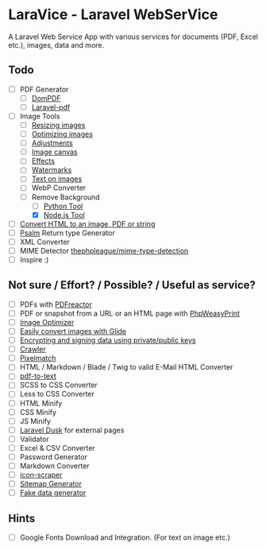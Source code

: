 # LaraVice - Laravel WebSerVice

A Laravel Web Service App with various services for documents (PDF, Excel etc.), images, data and more.

## Todo

- [ ] PDF Generator
  - [ ] [DomPDF](https://github.com/barryvdh/laravel-dompdf)
  - [ ] [Laravel-pdf](https://spatie.be/docs/laravel-pdf)
- [ ] Image Tools
  - [ ] [Resizing images](https://spatie.be/docs/image/image-manipulations/resizing-images)
  - [ ] [Optimizing images](https://spatie.be/docs/image/image-manipulations/optimizing-images)
  - [ ] [Adjustments](https://spatie.be/docs/image/image-manipulations/adjustments)
  - [ ] [Image canvas](https://spatie.be/docs/image/image-manipulations/image-canvas)
  - [ ] [Effects](https://spatie.be/docs/image/image-manipulations/effects)
  - [ ] [Watermarks](https://spatie.be/docs/image/image-manipulations/watermarks)
  - [ ] [Text on images](https://github.com/Muetze42/gd-text)
  - [ ] WebP Converter
  - [ ] Remove Background
      - [ ] [Python Tool](https://github.com/nadermx/backgroundremover)
      - [X] [Node.js Tool](https://github.com/imgly/background-removal-js)
- [ ] [Convert HTML to an image, PDF or string](https://spatie.be/docs/browsershot/v4/introduction)
- [ ] [Psalm](https://psalm.dev/) Return type Generator
- [ ] XML Converter
- [ ] MIME Detector [thephpleague/mime-type-detection](https://github.com/thephpleague/mime-type-detection)
- [ ] Inspire :)

## Not sure / Effort? / Possible? / Useful as service?

- [ ] PDFs with [PDFreactor](https://www.pdfreactor.com/)
- [ ] PDF or snapshot from a URL or an HTML page with [PhpWeasyPrint](https://github.com/pontedilana/php-weasyprint)
- [ ] [Image Optimizer](https://github.com/spatie/image-optimizer)
- [ ] [Easily convert images with Glide](https://github.com/spatie/laravel-glide)
- [ ] [Encrypting and signing data using private/public keys](https://github.com/spatie/crypto)
- [ ] [Crawler](https://github.com/spatie/crawler)
- [ ] [Pixelmatch](https://github.com/spatie/pixelmatch-php)
- [ ] HTML / Markdown / Blade / Twig to valid E-Mail HTML Converter
- [ ] [pdf-to-text](https://github.com/spatie/pdf-to-text)
- [ ] SCSS to CSS Converter
- [ ] Less to CSS Converter
- [ ] HTML Minify
- [ ] CSS Minify
- [ ] JS Minify
- [ ] [Laravel Dusk](https://laravel.com/docs/10.x/dusk) for external pages
- [ ] Validator
- [ ] Excel & CSV Converter
- [ ] Password Generator
- [ ] Markdown Converter
- [ ] [icon-scraper](https://github.com/barryvdh/icon-scraper)
- [ ] [Sitemap Generator](https://github.com/spatie/laravel-sitemap)
- [ ] [Fake data generator](https://fakerphp.github.io/)

## Hints

- [ ] Google Fonts Download and Integration. (For text on image etc.)
